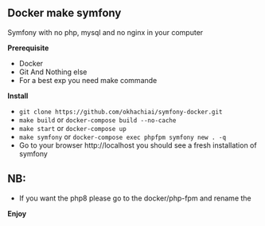 Docker make symfony
-------------------
Symfony with no php, mysql and no nginx in your computer

**Prerequisite**
 - Docker
 - Git And Nothing else
 - For a best exp you need make commande

**Install**
- `git clone https://github.com/okhachiai/symfony-docker.git`
- `make build` or `docker-compose build --no-cache`
- `make start` or `docker-compose up`
- `make symfony` or `docker-compose exec phpfpm symfony new . -q`
- Go to your browser http://localhost you should see a fresh installation of symfony

NB:
--
- If you want the php8 please go to the docker/php-fpm and rename the

**Enjoy**


